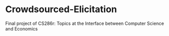 # Crowdsourced-Elicitation

Final project of CS286r: Topics at the Interface between Computer Science and Economics

